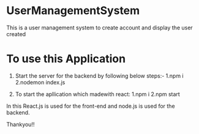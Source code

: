 # UserManagementSystem
 This is a user management system to create account and display the user created



# To use this Application 
1. Start the server for the backend by following below steps:-
   1.npm i
   2.nodemon index.js

2. To start the apllication which madewith react:
   1.npm i 
   2.npm start


In this React.js is used for the front-end and node.js is used for the backend.

Thankyou!! 
